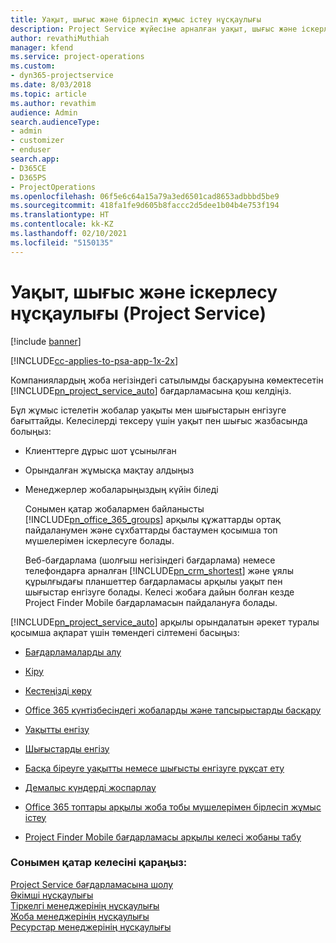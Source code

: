 ```yaml
---
title: Уақыт, шығыс және бірлесіп жұмыс істеу нұсқаулығы
description: Project Service жүйесіне арналған уақыт, шығыс және іскерлесу нұсқаулығы
author: revathiMuthiah
manager: kfend
ms.service: project-operations
ms.custom:
- dyn365-projectservice
ms.date: 8/03/2018
ms.topic: article
ms.author: revathim
audience: Admin
search.audienceType:
- admin
- customizer
- enduser
search.app:
- D365CE
- D365PS
- ProjectOperations
ms.openlocfilehash: 06f5e6c64a15a79a3ed6501cad8653adbbbd5be9
ms.sourcegitcommit: 418fa1fe9d605b8faccc2d5dee1b04b4e753f194
ms.translationtype: HT
ms.contentlocale: kk-KZ
ms.lasthandoff: 02/10/2021
ms.locfileid: "5150135"
---
```

# <a name="time-expense-and-collaboration-guide-project-service"></a>Уақыт, шығыс және іскерлесу нұсқаулығы (Project Service)

[!include [banner](../includes/psa-now-project-operations.md)]

[!INCLUDE[cc-applies-to-psa-app-1x-2x](../includes/cc-applies-to-psa-app-1x-2x.md)]

Компаниялардың жоба негізіндегі сатылымды басқаруына көмектесетін [!INCLUDE[pn_project_service_auto](../includes/pn-project-service-auto.md)] бағдарламасына қош келдіңіз. 
  
 Бұл жұмыс істелетін жобалар уақыты мен шығыстарын енгізуге бағыттайды. Келесілерді тексеру үшін уақыт пен шығыс жазбасында болыңыз:  
  
- Клиенттерге дұрыс шот ұсынылған  
  
- Орындалған жұмысқа мақтау алдыңыз  
  
- Менеджерлер жобаларыңыздың күйін біледі  
  
  Сонымен қатар жобалармен байланысты [!INCLUDE[pn_office_365_groups](../includes/pn-office-365-groups.md)] арқылы құжаттарды ортақ пайдаланумен және сұхбаттарды бастаумен қосымша топ мүшелерімен іскерлесуге болады.  
  
  Веб-бағдарлама (шолғыш негізіндегі бағдарлама) немесе телефондарға арналған [!INCLUDE[pn_crm_shortest](../includes/pn-crm-shortest.md)] және ұялы құрылғыдағы планшеттер бағдарламасы арқылы уақыт пен шығыстар енгізуге болады. Келесі жобаға дайын болған кезде Project Finder Mobile бағдарламасын пайдалануға болады.  
  
[!INCLUDE[pn_project_service_auto](../includes/pn-project-service-auto.md)] арқылы орындалатын әрекет туралы қосымша ақпарат үшін төмендегі сілтемені басыңыз:  
  
-   [Бағдарламаларды алу](../psa/get-apps.md)  
  
-   [Кіру](../psa/sign-in.md)  
  
-   [Кестеңізді көру](../psa/view-schedule.md)  
  
-   [Office 365 күнтізбесіндегі жобаларды және тапсырыстарды басқару](../psa/manage-project-bookings-office-365-calendar.md)  
  
-   [Уақытты енгізу](../psa/enter-time.md)  
  
-   [Шығыстарды енгізу](../psa/enter-expenses.md)  
  
-   [Басқа біреуге уақытты немесе шығысты енгізуге рұқсат ету](../psa/allow-someone-else-enter-time-entry-expense.md)  
  
-   [Демалыс күндерді жоспарлау ](../psa/schedule-time-off.md)  
  
-   [Office 365 топтары арқылы жоба тобы мүшелерімен бірлесіп жұмыс істеу](../psa/collaborate-project-team-members-office-365-groups.md)  
  
-   [Project Finder Mobile бағдарламасы арқылы келесі жобаны табу](../psa/find-next-project-finder-mobile-app.md)  
  
### <a name="see-also"></a>Сонымен қатар келесіні қараңыз:  
 [Project Service бағдарламасына шолу](../psa/overview.md)   
 [Әкімші нұсқаулығы](../psa/admin-guide.md)   
 [Тіркелгі менеджерінің нұсқаулығы](../psa/account-manager-guide.md)   
 [Жоба менеджерінің нұсқаулығы](../psa/project-manager-guide.md)   
 [Ресурстар менеджерінің нұсқаулығы](../psa/resource-manager-guide.md)   
